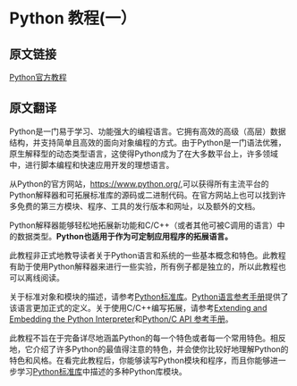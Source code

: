 # Python 教程(一）
## 原文链接

[Python官方教程](https://docs.python.org/3.6/tutorial/index.html)

## 原文翻译

Python是一门易于学习、功能强大的编程语言。它拥有高效的高级（高层）数据结构，并支持简单且高效的面向对象编程的方式。由于Python是一门语法优雅，原生解释型的动态类型语言，这使得Python成为了在大多数平台上，许多领域中，进行脚本编程和快速应用开发的理想语言。

从Python的官方网站，<https://www.python.org/>,可以获得所有主流平台的Python解释器和可拓展标准库的源码或二进制代码。在官方网站上也可以找到许多免费的第三方模块、程序、工具的发行版本和网址，以及额外的文档。

Python解释器能够轻松地拓展新功能和C/C++（或者其他可被C调用的语言）中的数据类型。**Python也适用于作为可定制应用程序的拓展语言。**

此教程非正式地教导读者关于Python语言和系统的一些基本概念和特色。此教程有助于使用Python解释器来进行一些实验，所有例子都是独立的，所以此教程也可以离线阅读。

关于标准对象和模块的描述，请参考[Python标准库](https://docs.python.org/3.6/library/index.html#library-index)。[Python语言参考手册](https://docs.python.org/3.6/reference/index.html#reference-index)提供了该语言更加正式的定义。关于使用C/C++编写拓展，请参考[Extending and Embedding the Python Interpreter](https://docs.python.org/3.6/extending/index.html#extending-index)和[Python/C API 参考手册](https://docs.python.org/3.6/c-api/index.html#c-api-index)。

此教程不旨在于完备详尽地涵盖Python的每一个特色或者每一个常用特色。相反地，它介绍了许多Python的最值得注意的特色，并会使你比较好地理解Python的特色和风格。在看完此教程后，你能够读写Python模块和程序，而且你能够进一步学习[Python标准库](https://docs.python.org/3.6/library/index.html#library-index)中描述的多种Python库模块。